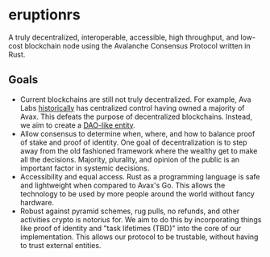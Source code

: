 # eruptionrs
A truly decentralized, interoperable, accessible, high throughput, and low-cost blockchain node using the Avalanche Consensus Protocol written in Rust.

## Goals
 - Current blockchains are still not truly decentralized. For example, Ava Labs [historically](https://read.cash/@J-Stodd/my-opinion-of-avalanche-avax-in-2021-successes-shortcomings-and-concerns-f6da38fe) has centralized control having owned a majority of Avax. This defeats the purpose of decentralized blockchains. Instead, we aim to create a [DAO-like entity](https://en.wikipedia.org/wiki/The_DAO_(organization)).
 - Allow consensus to determine when, where, and how to balance proof of stake and proof of identity. One goal of decentralization is to step away from the old fashioned framework where the wealthy get to make all the decisions. Majority, plurality, and opinion of the public is an important factor in systemic decisions. 
 - Accessibility and equal access. Rust as a programming language is safe and lightweight when compared to Avax's Go. This allows the technology to be used by more people around the world without fancy hardware.
 - Robust against pyramid schemes, rug pulls, no refunds, and other activities crypto is notorius for. We aim to do this by incorporating things like proof of identity and "task lifetimes (TBD)" into the core of our implementation. This allows our protocol to be trustable, without having to trust external entities.

